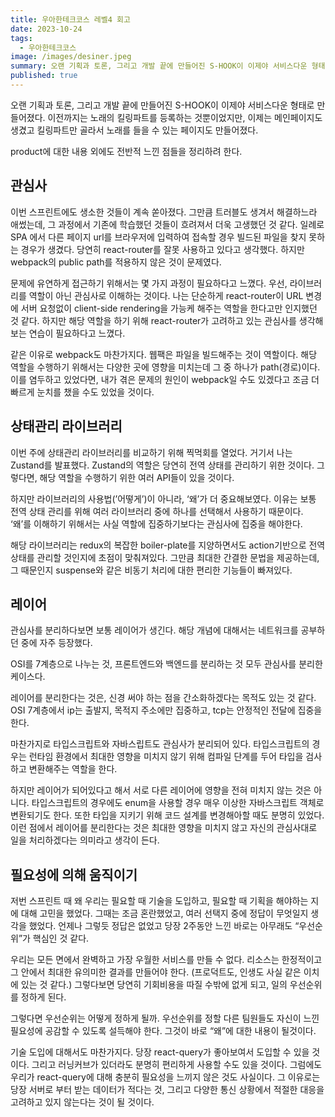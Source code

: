 ```yaml
---
title: 우아한테크코스 레벨4 회고
date: 2023-10-24
tags:
  - 우아한테크코스
image: /images/desiner.jpeg
summary: 오랜 기획과 토론, 그리고 개발 끝에 만들어진 S-HOOK이 이제야 서비스다운 형태로 만들어졌다. 이전까지는 노래의 킬링파트를 등록하는 것뿐이었지만, 이제는 메인페이지도 생겼고 킬링파트만 골라서 노래를 들을 수 있는 페이지도 만들어졌다.
published: true
---
```

오랜 기획과 토론, 그리고 개발 끝에 만들어진 S-HOOK이 이제야 서비스다운 형태로 만들어졌다. 이전까지는 노래의 킬링파트를 등록하는 것뿐이었지만, 이제는 메인페이지도 생겼고 킬링파트만 골라서 노래를 들을 수 있는 페이지도 만들어졌다.

product에 대한 내용 외에도 전반적 느낀 점들을 정리하려 한다.

## 관심사

이번 스프린트에도 생소한 것들이 계속 쏟아졌다. 그만큼 트러블도 생겨서 해결하느라 애썼는데, 그 과정에서 기존에 학습했던 것들이 흐려져서 더욱 고생했던 것 같다. 일례로 SPA 에서 다른 페이지 url를 브라우저에 입력하여 접속할 경우 빌드된 파일을 찾지 못하는 경우가 생겼다. 당연히 react-router를 잘못 사용하고 있다고 생각했다. 하지만 webpack의 public path를 적용하지 않은 것이 문제였다.

문제에 유연하게 접근하기 위해서는 몇 가지 과정이 필요하다고 느꼈다. 우선, 라이브러리를 역할이 아닌 관심사로 이해하는 것이다. 나는 단순하게 react-router이 URL 변경에 서버 요청없이 client-side rendering을 가능케 해주는 역할을 한다고만 인지했던 것 같다. 하지만 해당 역할을 하기 위해 react-router가 고려하고 있는 관심사를 생각해보는 연습이 필요하다고 느꼈다.

같은 이유로 webpack도 마찬가지다. 웹팩은 파일을 빌드해주는 것이 역할이다. 해당 역할을 수행하기 위해서는 다양한 곳에 영향을 미치는데 그 중 하나가 path(경로)이다. 이를 염두하고 있었다면, 내가 겪은 문제의 원인이 webpack일 수도 있겠다고 조금 더 빠르게 눈치를 챘을 수도 있었을 것이다.

## 상태관리 라이브러리

이번 주에 상태관리 라이브러리를 비교하기 위해 찍먹회를 열었다. 거기서 나는 Zustand를 발표했다. Zustand의 역할은 당연히 전역 상태를 관리하기 위한 것이다. 그렇다면, 해당 역할을 수행하기 위한 여러 API들이 있을 것이다.

하지만 라이브러리의 사용법(’어떻게’)이 아니라, ‘왜’가 더 중요해보였다. 이유는 보통 전역 상태 관리를 위해 여러 라이브러리 중에 하나를 선택해서 사용하기 때문이다. ‘왜’를 이해하기 위해서는 사실 역할에 집중하기보다는 관심사에 집중을 해야한다.

해당 라이브러리는 redux의 복잡한 boiler-plate를 지양하면서도 action기반으로 전역상태를 관리할 것인지에 초점이 맞춰져있다. 그만큼 최대한 간결한 문법을 제공하는데, 그 때문인지 suspense와 같은 비동기 처리에 대한 편리한 기능들이 빠져있다.

## 레이어

관심사를 분리하다보면 보통 레이어가 생긴다. 해당 개념에 대해서는 네트워크를 공부하던 중에 자주 등장했다.

OSI를 7계층으로 나누는 것, 프론트엔드와 백엔드를 분리하는 것 모두 관심사를 분리한 케이스다.

레이어를 분리한다는 것은, 신경 써야 하는 점을 간소화하겠다는 목적도 있는 것 같다. OSI 7계층에서 ip는 출발지, 목적지 주소에만 집중하고, tcp는 안정적인 전달에 집중을 한다.

마찬가지로 타입스크립트와 자바스립트도 관심사가 분리되어 있다. 타입스크립트의 경우는 런타임 환경에서 최대한 영향을 미치지 않기 위해 컴파일 단계를 두어 타입을 검사하고 변환해주는 역할을 한다.

하지만 레이어가 되어있다고 해서 서로 다른 레이어에 영향을 전혀 미치지 않는 것은 아니다. 타입스크립트의 경우에도 enum을 사용할 경우 매우 이상한 자바스크립트 객체로 변환되기도 한다. 또한 타입을 지키기 위해 코드 설계를 변경해아할 때도 분명히 있었다. 이런 점에서 레이어를 분리한다는 것은 최대한 영향을 미치지 않고 자신의 관심사대로 일을 처리하겠다는 의미라고 생각이 든다.

## 필요성에 의해 움직이기

저번 스프린트 때 왜 우리는 필요할 때 기술을 도입하고, 필요할 때 기획을 해야하는 지에 대해 고민을 했었다. 그때는 조금 혼란했었고, 여러 선택지 중에 정답이 무엇일지 생각을 했었다. 언제나 그렇듯 정답은 없었고 당장 2주동안 느낀 바로는 아무래도 “우선순위”가 핵심인 것 같다.

우리는 모든 면에서 완벽하고 가장 우월한 서비스를 만들 수 없다. 리소스는 한정적이고 그 안에서 최대한 유의미한 결과를 만들어야 한다. (프로덕트도, 인생도 사실 같은 이치에 있는 것 같다.) 그렇다보면 당연히 기회비용을 따질 수밖에 없게 되고, 일의 우선순위를 정하게 된다.

그렇다면 우선순위는 어떻게 정하게 될까. 우선순위를 정할 다른 팀원들도 자신이 느낀 필요성에 공감할 수 있도록 설득해야 한다. 그것이 바로 “왜”에 대한 내용이 될것이다.

기술 도입에 대해서도 마찬가지다. 당장 react-query가 좋아보여서 도입할 수 있을 것이다. 그리고 러닝커브가 있더라도 분명히 편리하게 사용할 수도 있을 것이다. 그럼에도 우리가 react-query에 대해 충분히 필요성을 느끼지 않은 것도 사실이다. 그 이유로는 당장 서버로 부터 받는 데이터가 적다는 것, 그리고 다양한 통신 상황에서 적절한 대응을 고려하고 있지 않는다는 것이 될 것이다.